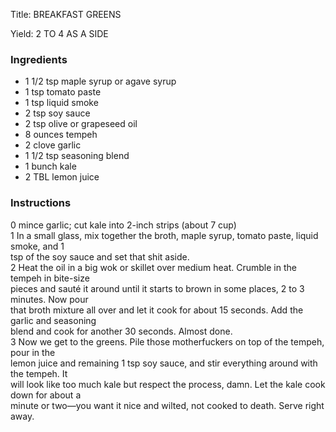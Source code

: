 <!DOCTYPE HTML PUBLIC "-//W3C//DTD HTML 4.0 Transitional//EN">
<html>
  <head>
  <title>BREAKFAST GREENS</title><link rel='stylesheet' href='style.css' type='text/css'><meta http-equiv="Content-Style-Stype" content="text/css">
     <meta http-equiv="Content-Type" content="text/html;charset=utf-8">
     </head><body><div class="recipe" itemscope itemtype="http://schema.org/Recipe"><div class='header'><p class="title"><span class="label">Title:</span> <span itemprop="name">BREAKFAST GREENS</span></p>
<p class="yields"><span class="label">Yield:</span> <span itemprop="recipeYield">2 TO 4 AS A SIDE</span></p>
</div><div class="ing"><h3>Ingredients</h3><ul class="ing"><li class="ing" itemprop="ingredients">1 1/2 tsp maple syrup or agave syrup </li>
<li class="ing" itemprop="ingredients">1 tsp tomato paste </li>
<li class="ing" itemprop="ingredients">1 tsp liquid smoke </li>
<li class="ing" itemprop="ingredients">2 tsp soy sauce </li>
<li class="ing" itemprop="ingredients">2 tsp olive or grapeseed oil </li>
<li class="ing" itemprop="ingredients">8 ounces tempeh </li>
<li class="ing" itemprop="ingredients">2 clove garlic </li>
<li class="ing" itemprop="ingredients">1 1/2 tsp seasoning blend </li>
<li class="ing" itemprop="ingredients">1 bunch kale </li>
<li class="ing" itemprop="ingredients">2 TBL lemon juice </li>
</ul>
</div>
<div class="instructions"><h3 class="Instructions">Instructions</h3><div itemprop="recipeInstructions"><p>0 mince garlic; cut kale into 2-inch strips (about 7 cup)<br>1 In a small glass, mix together the broth, maple syrup, tomato paste, liquid smoke, and 1<br>tsp of the soy sauce and set that shit aside.<br>2 Heat the oil in a big wok or skillet over medium heat. Crumble in the tempeh in bite-size<br>pieces and sauté it around until it starts to brown in some places, 2 to 3 minutes. Now pour<br>that broth mixture all over and let it cook for about 15 seconds. Add the garlic and seasoning<br>blend and cook for another 30 seconds. Almost done.<br>3 Now we get to the greens. Pile those motherfuckers on top of the tempeh, pour in the<br>lemon juice and remaining 1 tsp soy sauce, and stir everything around with the tempeh. It<br>will look like too much kale but respect the process, damn. Let the kale cook down for about a<br>minute or two—you want it nice and wilted, not cooked to death. Serve right away.</p></div></div></div>

</body>
</html>